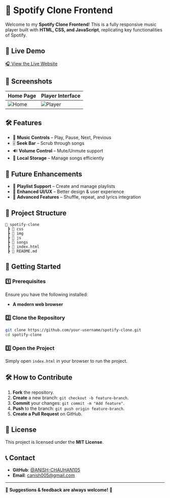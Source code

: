 # 🎵 Spotify Clone Frontend

Welcome to my **Spotify Clone Frontend**! This is a fully responsive music player built with **HTML, CSS, and JavaScript**, replicating key functionalities of Spotify.

## 🔗 Live Demo

[🎧 View the Live Website](https://anish-chauhan105.github.io/Spotify-Clone/)
## 📸 Screenshots

| Home Page | Player Interface |
| --------- | --------------- |
| ![Home](public/homepage.png) | ![Player](public/player.png) |

## 🛠️ Features

- 🎵 **Music Controls** – Play, Pause, Next, Previous
- 🎚 **Seek Bar** – Scrub through songs
- 🔊 **Volume Control** – Mute/Unmute support
- 💾 **Local Storage** – Manage songs efficiently

## 🚀 Future Enhancements

- 📂 **Playlist Support** – Create and manage playlists
- 🎨 **Enhanced UI/UX** – Better design & user experience
- 🔄 **Advanced Features** – Shuffle, repeat, and lyrics integration

## 📂 Project Structure

```
📁 spotify-clone
 ┣ 📂 css
 ┣ 📂 img
 ┣ 📂 js
 ┣ 📂 songs
 ┣ 📄 index.html
 ┣ 📄 README.md
```

## 🚀 Getting Started

### 1️⃣ Prerequisites
Ensure you have the following installed:
- **A modern web browser**

### 2️⃣ Clone the Repository

```sh
git clone https://github.com/your-username/spotify-clone.git
cd spotify-clone
```

### 3️⃣ Open the Project
Simply open `index.html` in your browser to run the project.

## 🛠️ How to Contribute

1. **Fork** the repository.
2. **Create** a new branch: `git checkout -b feature-branch`.
3. **Commit** your changes: `git commit -m "Add feature"`.
4. **Push** to the branch: `git push origin feature-branch`.
5. **Create a Pull Request** on GitHub.

## 📜 License

This project is licensed under the **MIT License**.

## 📞 Contact

- **GitHub**: [@ANISH-CHAUHAN105](https://github.com/ANISH-CHAUHAN105)
- **Email**: [canish005@gmail.com](canish005@gmail.com) 
---
📢 **Suggestions & feedback are always welcome!** 🚀

